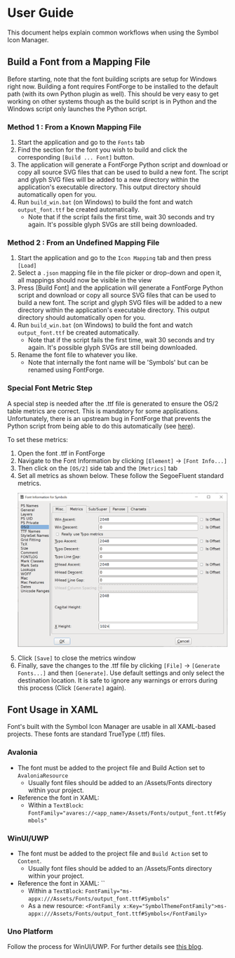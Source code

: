 # User Guide

This document helps explain common workflows when using the Symbol Icon Manager.

## Build a Font from a Mapping File

Before starting, note that the font building scripts are setup for Windows right now. Building a font requires FontForge to be installed to the default path (with its own Python plugin as well). This should be very easy to get working on other systems though as the build script is in Python and the Windows script only launches the Python script.

### Method 1 : From a Known Mapping File

 1. Start the application and go to the `Fonts` tab
 1. Find the section for the font you wish to build and click the corresponding `[Build ... Font]` button.
 1. The application will generate a FontForge Python script and download or copy all source SVG files that can be used to build a new font. The script and glyph SVG files will be added to a new directory within the application's executable directory. This output directory should automatically open for you.
 1. Run `build_win.bat` (on Windows) to build the font and watch `output_font.ttf` be created automatically.
      * Note that if the script fails the first time, wait 30 seconds and try again. It's possible glyph SVGs are still being downloaded.

### Method 2 : From an Undefined Mapping File

 1. Start the application and go to the `Icon Mapping` tab and then press `[Load]`
 1. Select a `.json` mapping file in the file picker or drop-down and open it, all mappings should now be visible in the view
 1. Press [Build Font] and the application will generate a FontForge Python script and download or copy all source SVG files that can be used to build a new font. The script and glyph SVG files will be added to a new directory within the application's executable directory. This output directory should automatically open for you.
 1. Run `build_win.bat` (on Windows) to build the font and watch `output_font.ttf` be created automatically.
      * Note that if the script fails the first time, wait 30 seconds and try again. It's possible glyph SVGs are still being downloaded.
 1. Rename the font file to whatever you like.
      * Note that internally the font name will be 'Symbols' but can be renamed using FontForge.

### Special Font Metric Step

A special step is needed after the .ttf file is generated to ensure the OS/2 table metrics are correct. This is mandatory for some applications. Unfortunately, there is an upstream bug in FontForge that prevents the Python script from being able to do this automatically (see [here](https://github.com/robloo/SymbolIconManager/blob/8f98ca32eadc113db03b4d081913e2f1bd3af650/Source/Models/FontBuilder.cs#L363-L387)).

To set these metrics:
 1. Open the font .ttf in FontForge
 1. Navigate to the Font Information by clicking `[Element]` -> `[Font Info...]`
 1. Then click on the `[OS/2]` side tab and the `[Metrics]` tab
 1. Set all metrics as shown below. These follow the SegoeFluent standard metrics.
    <p align="left">
      <img src="https://github.com/robloo/SymbolIconManager/raw/main/Docs/Images/FontForgeOS2Metrics.png" height="350px">
    </p>
 1. Click `[Save]` to close the metrics window
 1. Finally, save the changes to the .ttf file by clicking `[File]` -> `[Generate Fonts...]` and then `[Generate]`. Use default settings and only select the destination location. It is safe to ignore any warnings or errors during this process (Click `[Generate]` again).

## Font Usage in XAML

Font's built with the Symbol Icon Manager are usable in all XAML-based projects. These fonts are standard TrueType (.ttf) files.

### Avalonia

 * The font must be added to the project file and Build Action set to `AvaloniaResource`
   * Usually font files should be added to an /Assets/Fonts directory within your project.
 * Reference the font in XAML:
   * Within a `TextBlock`: `FontFamily="avares://<app_name>/Assets/Fonts/output_font.ttf#Symbols"`

### WinUI/UWP

 * The font must be added to the project file and `Build Action` set to `Content`.
   * Usually font files should be added to an /Assets/Fonts directory within your project.
 * Reference the font in XAML: ``
   * Within a `TextBlock`: `FontFamily="ms-appx:///Assets/Fonts/output_font.ttf#Symbols" `
   * As a new resource: `<FontFamily x:Key="SymbolThemeFontFamily">ms-appx:///Assets/Fonts/output_font.ttf#Symbols</FontFamily>`

### Uno Platform

Follow the process for WinUI/UWP. For further details see [this blog](https://blog.mzikmund.com/2020/01/custom-fonts-in-uno-platform/).
